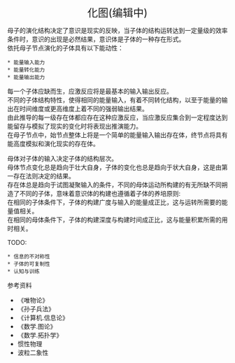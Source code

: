 <center><font size=5>化图(编辑中)</font></center>

母子的演化结构决定了意识是现实的反映，当子体的结构运转达到一定量级的效率条件时，意识的出现是必然结果，意识体是子体的一种存在形式。<br/>
依托母子节点演化的子体具有以下能动性：
```
* 能量输入能力
* 能量转化能力
* 能量输出能力
```
每一个子体应缺而生，应激反应将是最基本的输入输出反应。<br/>
不同的子体结构特性，使得相同的能量输入，有着不同转化结构，以至于能量的输出在时间维度或更高维度上着不同的强弱输出结果。<br/>
由此推导的每一级存在体都应存在这种应激反应，当应激反应集合到一定程度达到能留存与模拟了现实的变化时将表现出推演能力。<br/>
在母子节点中，始节点整体上将是一个简单的能量输入输出存在体，终节点将具有能高度模拟和演化现实的存在体。<br/>

母体对子体的输入决定子体的结构层次。<br/>
母体节点变化总是趋向于壮大自身，子体的变化也总是趋向于状大自身，这是由第一存在法则决定的结果。<br/>
存在体总是趋向于试图凝聚输入的条件，不同的母体运动所构建的有无所缺不同朔造了不同的子体，意味着意识体的构建也遵循着子体的养培原则:<br/>
在相同的子体条件下，子体的构建广度与输入的能量成正比，这与运转所需要的能量值相关。<br/>
在相同的母体条件下，子体的构建深度与构建时间成正比，这与能量积累所需的用时相关。<br/>


TODO:
```
* 信息的不对称性
* 子体的可复制性
* 认知与训练
```

参考资料
* 《唯物论》
* 《孙子兵法》
* 《计算机.信息论》
* 《数学.图论》
* 《数学.拓扑学》
* 惯性物理
* 波粒二象性 



